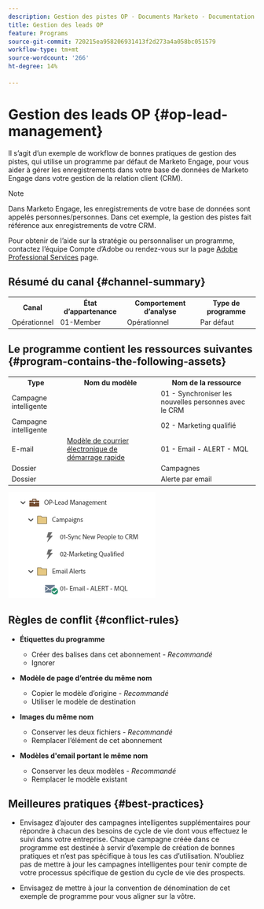 ```yaml
---
description: Gestion des pistes OP - Documents Marketo - Documentation du produit
title: Gestion des leads OP
feature: Programs
source-git-commit: 720215ea958206931413f2d273a4a058bc051579
workflow-type: tm+mt
source-wordcount: '266'
ht-degree: 14%

---
```


# Gestion des leads OP {#op-lead-management}

Il s’agit d’un exemple de workflow de bonnes pratiques de gestion des pistes, qui utilise un programme par défaut de Marketo Engage, pour vous aider à gérer les enregistrements dans votre base de données de Marketo Engage dans votre gestion de la relation client (CRM).

>[!NOTE]
>
>Dans Marketo Engage, les enregistrements de votre base de données sont appelés personnes/personnes. Dans cet exemple, la gestion des pistes fait référence aux enregistrements de votre CRM.

Pour obtenir de l’aide sur la stratégie ou personnaliser un programme, contactez l’équipe Compte d’Adobe ou rendez-vous sur la page [Adobe Professional Services](https://business.adobe.com/customers/consulting-services/main.html) page.

## Résumé du canal {#channel-summary}

<table style="table-layout:auto"> 
 <tbody> 
  <tr> 
   <th>Canal</th> 
   <th>État d’appartenance</th>
   <th>Comportement d’analyse</th>
   <th>Type de programme</th>
  </tr> 
  <tr> 
   <td>Opérationnel</td> 
   <td>01-Member</td>
   <td>Opérationnel</td>
   <td>Par défaut</td>
  </tr>
 </tbody> 
</table>

## Le programme contient les ressources suivantes {#program-contains-the-following-assets}

<table style="table-layout:auto"> 
 <tbody> 
  <tr> 
   <th>Type</th> 
   <th>Nom du modèle</th>
   <th>Nom de la ressource</th>
  </tr> 
  <tr> 
   <td>Campagne intelligente</td> 
   <td> </td>
   <td>01 - Synchroniser les nouvelles personnes avec le CRM</td>
  </tr>
  <tr> 
   <td>Campagne intelligente</td> 
   <td> </td>
   <td>02 - Marketing qualifié</td>
  </tr>
  <tr> 
   <td>E-mail</td> 
   <td><a href="/help/marketo/product-docs/core-marketo-concepts/programs/program-library/quick-start-email-template.md" target="_blank">Modèle de courrier électronique de démarrage rapide</a></td>
   <td>01 - Email - ALERT - MQL</td>
  </tr>
  <tr> 
   <td>Dossier</td> 
   <td> </td>
   <td>Campagnes</td>
  </tr>
  <tr> 
   <td>Dossier</td> 
   <td> </td>
   <td>Alerte par email</td>
  </tr>
 </tbody> 
</table>

![](assets/op-lead-management-1.png)

## Règles de conflit {#conflict-rules}

* **Étiquettes du programme**
   * Créer des balises dans cet abonnement - _Recommandé_
   * Ignorer

* **Modèle de page d’entrée du même nom**
   * Copier le modèle d’origine - _Recommandé_
   * Utiliser le modèle de destination

* **Images du même nom**
   * Conserver les deux fichiers - _Recommandé_
   * Remplacer l’élément de cet abonnement

* **Modèles d&#39;email portant le même nom**
   * Conserver les deux modèles - _Recommandé_
   * Remplacer le modèle existant

## Meilleures pratiques {#best-practices}

* Envisagez d’ajouter des campagnes intelligentes supplémentaires pour répondre à chacun des besoins de cycle de vie dont vous effectuez le suivi dans votre entreprise. Chaque campagne créée dans ce programme est destinée à servir d’exemple de création de bonnes pratiques et n’est pas spécifique à tous les cas d’utilisation. N’oubliez pas de mettre à jour les campagnes intelligentes pour tenir compte de votre processus spécifique de gestion du cycle de vie des prospects.

* Envisagez de mettre à jour la convention de dénomination de cet exemple de programme pour vous aligner sur la vôtre.
